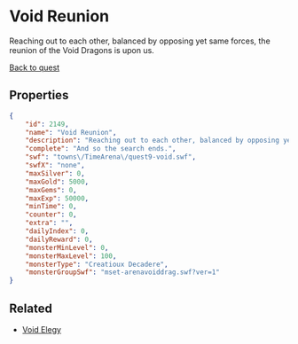 # Void Reunion

Reaching out to each other, balanced by opposing yet same forces, the reunion of the Void Dragons is upon us.

[Back to quest](../quests.md)

## Properties

```json
{
    "id": 2149,
    "name": "Void Reunion",
    "description": "Reaching out to each other, balanced by opposing yet same forces, the reunion of the Void Dragons is upon us.",
    "complete": "And so the search ends.",
    "swf": "towns\/TimeArena\/quest9-void.swf",
    "swfX": "none",
    "maxSilver": 0,
    "maxGold": 5000,
    "maxGems": 0,
    "maxExp": 50000,
    "minTime": 0,
    "counter": 0,
    "extra": "",
    "dailyIndex": 0,
    "dailyReward": 0,
    "monsterMinLevel": 0,
    "monsterMaxLevel": 100,
    "monsterType": "Creatioux Decadere",
    "monsterGroupSwf": "mset-arenavoiddrag.swf?ver=1"
}
```

## Related

- [Void Elegy](../items/21985-void-elegy.md)

